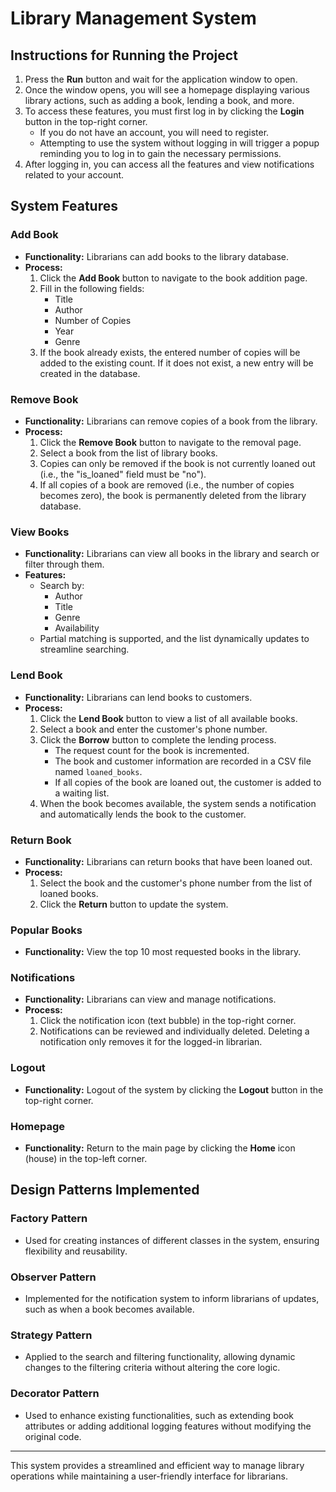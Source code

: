 # Library Management System

## Instructions for Running the Project

1. Press the **Run** button and wait for the application window to open.
2. Once the window opens, you will see a homepage displaying various library actions, such as adding a book, lending a book, and more.
3. To access these features, you must first log in by clicking the **Login** button in the top-right corner.
   - If you do not have an account, you will need to register.
   - Attempting to use the system without logging in will trigger a popup reminding you to log in to gain the necessary permissions.
4. After logging in, you can access all the features and view notifications related to your account.

## System Features

### Add Book
- **Functionality:** Librarians can add books to the library database.
- **Process:**
  1. Click the **Add Book** button to navigate to the book addition page.
  2. Fill in the following fields:
     - Title
     - Author
     - Number of Copies
     - Year
     - Genre
  3. If the book already exists, the entered number of copies will be added to the existing count. If it does not exist, a new entry will be created in the database.

### Remove Book
- **Functionality:** Librarians can remove copies of a book from the library.
- **Process:**
  1. Click the **Remove Book** button to navigate to the removal page.
  2. Select a book from the list of library books.
  3. Copies can only be removed if the book is not currently loaned out (i.e., the "is_loaned" field must be "no").
  4. If all copies of a book are removed (i.e., the number of copies becomes zero), the book is permanently deleted from the library database.

### View Books
- **Functionality:** Librarians can view all books in the library and search or filter through them.
- **Features:**
  - Search by:
    - Author
    - Title
    - Genre
    - Availability
  - Partial matching is supported, and the list dynamically updates to streamline searching.

### Lend Book
- **Functionality:** Librarians can lend books to customers.
- **Process:**
  1. Click the **Lend Book** button to view a list of all available books.
  2. Select a book and enter the customer's phone number.
  3. Click the **Borrow** button to complete the lending process.
     - The request count for the book is incremented.
     - The book and customer information are recorded in a CSV file named `loaned_books`.
     - If all copies of the book are loaned out, the customer is added to a waiting list.
  4. When the book becomes available, the system sends a notification and automatically lends the book to the customer.

### Return Book
- **Functionality:** Librarians can return books that have been loaned out.
- **Process:**
  1. Select the book and the customer's phone number from the list of loaned books.
  2. Click the **Return** button to update the system.

### Popular Books
- **Functionality:** View the top 10 most requested books in the library.

### Notifications
- **Functionality:** Librarians can view and manage notifications.
- **Process:**
  1. Click the notification icon (text bubble) in the top-right corner.
  2. Notifications can be reviewed and individually deleted. Deleting a notification only removes it for the logged-in librarian.

### Logout
- **Functionality:** Logout of the system by clicking the **Logout** button in the top-right corner.

### Homepage
- **Functionality:** Return to the main page by clicking the **Home** icon (house) in the top-left corner.

## Design Patterns Implemented

### Factory Pattern
- Used for creating instances of different classes in the system, ensuring flexibility and reusability.

### Observer Pattern
- Implemented for the notification system to inform librarians of updates, such as when a book becomes available.

### Strategy Pattern
- Applied to the search and filtering functionality, allowing dynamic changes to the filtering criteria without altering the core logic.

### Decorator Pattern
- Used to enhance existing functionalities, such as extending book attributes or adding additional logging features without modifying the original code.

---
This system provides a streamlined and efficient way to manage library operations while maintaining a user-friendly interface for librarians.

